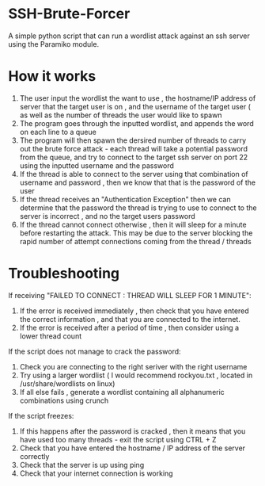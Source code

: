 # SSH-Brute-Forcer
A simple python script that can run a wordlist attack against an ssh server using the Paramiko module.


# How it works
1) The user input the wordlist the want to use , the hostname/IP address of server that the target user is on , and the username of the target user ( as well as the number of threads the user would like to spawn
2) The program goes through the inputted wordlist, and appends the word on each line to a queue
3) The program will then spawn the dersired number of threads to carry out the brute force attack - each thread will take a potential password from the queue, and try to connect to the target ssh server on port 22 using the inputted username and the password
4) If the thread is able to connect to the server using that combination of username and password , then we know that that is the password of the user
5) If the thread receives an "Authentication Exception" then we can determine that the password the thread is trying to use to connect to the server is incorrect , and no the target users password
6) If the thread cannot connect otherwise , then it will sleep for a minute before restarting the attack. This may be due to the server blocking the rapid number of attempt connections coming from the thread / threads

# Troubleshooting

If receiving "FAILED TO CONNECT : THREAD WILL SLEEP FOR 1 MINUTE":
 1) If the error is received immediately , then check that you have entered the correct information , and that you are connected to the internet.
 2) If the error is received after a period of time , then consider using a lower thread count

If the script does not manage to crack the password:
 1) Check you are connecting to the right seriver with the right username
 2) Try using a larger wordlist ( I would recommend rockyou.txt , located in /usr/share/wordlists on linux)
 3) If all else fails , generate a wordlist containing all alphanumeric combinations using crunch

If the script freezes:
 1) If this happens after the password is cracked , then it means that you have used too many threads - exit the script using CTRL + Z
 2) Check that you have entered the hostname / IP address of the server correctly
 3) Check that the server is up using ping
 4) Check that your internet connection is working
